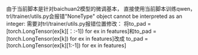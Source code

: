 由于当前脚本是针对baichuan2模型的微调基本，
直接使用当前脚本训练qwen，trl/trainer/utils.py会报错"NoneType" object cannot be interpreted as an integer:
需要对trl/trainer/utils.py报错位置修改：
将to_pad = [torch.LongTensor(ex[k][：:-1]) for ex in features]和to_pad = [torch.LongTensor(ex[k]) for ex in features]改成 to_pad = [torch.LongTensor(ex[k][1:-1]) for ex in features]
